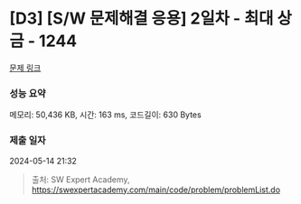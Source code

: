 # [D3] [S/W 문제해결 응용] 2일차 - 최대 상금 - 1244 

[문제 링크](https://swexpertacademy.com/main/code/problem/problemDetail.do?contestProbId=AV15Khn6AN0CFAYD) 

### 성능 요약

메모리: 50,436 KB, 시간: 163 ms, 코드길이: 630 Bytes

### 제출 일자

2024-05-14 21:32



> 출처: SW Expert Academy, https://swexpertacademy.com/main/code/problem/problemList.do